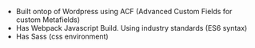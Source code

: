 - Built ontop of Wordpress using ACF (Advanced Custom Fields for custom Metafields)
- Has Webpack Javascript Build. Using industry standards (ES6 syntax)
- Has Sass (css environment)

